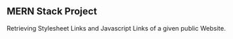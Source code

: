 ## MERN Stack Project

Retrieving Stylesheet Links and Javascript Links of a given public Website.

